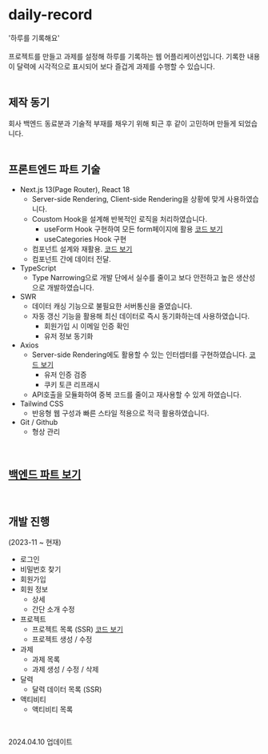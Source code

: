 # daily-record

'하루를 기록해요'
<br />
<br />
프로젝트를 만들고 과제를 설정해 하루를 기록하는 웹 어플리케이션입니다.
기록한 내용이 달력에 시각적으로 표시되어 보다 즐겁게 과제를 수행할 수 있습니다.
<br />
<br />

## 제작 동기

회사 백엔드 동료분과 기술적 부재를 채우기 위해 퇴근 후 같이 고민하며 만들게 되었습니다.
<br />
<br />

## 프론트엔드 파트 기술

- Next.js 13(Page Router), React 18
  - Server-side Rendering, Client-side Rendering을 상황에 맞게 사용하였습니다.
  - Coustom Hook을 설계해 반복적인 로직을 처리하였습니다.
    - useForm Hook 구현하여 모든 form페이지에 활용 [코드 보기](https://github.com/Yong-Taek-United/daily-record-front/blob/main/src/hooks/useForm.tsx)
    - useCategories Hook 구현
  - 컴포넌트 설계와 재활용. [코드 보기](https://github.com/Yong-Taek-United/daily-record-front/tree/main/src/components)
  - 컴포넌트 간에 데이터 전달.
- TypeScript
  - Type Narrowing으로 개발 단에서 실수를 줄이고 보다 안전하고 높은 생산성으로 개발하였습니다.
- SWR
  - 데이터 캐싱 기능으로 불필요한 서버통신을 줄였습니다.
  - 자동 갱신 기능을 활용해 최신 데이터로 즉시 동기화하는데 사용하였습니다.
    - 회원가입 시 이메일 인증 확인
    - 유저 정보 동기화
- Axios
  - Server-side Rendering에도 활용할 수 있는 인터셉터를 구현하였습니다. [코드 보기](https://github.com/Yong-Taek-United/daily-record-front/blob/main/src/api/authInterceptorWithSSR.ts)
    - 유저 인증 검증
    - 쿠키 토큰 리프래시
  - API호출을 모듈화하여 중복 코드를 줄이고 재사용할 수 있게 하였습니다.
- Tailwind CSS
  - 반응형 웹 구성과 빠른 스타일 적용으로 적극 활용하였습니다.
- Git / Github
  - 형상 관리

<br />

## [백엔드 파트 보기](https://github.com/Yong-Taek-United/daily-record-back)

<br />

## 개발 진행

(2023-11 ~ 현재)

- 로그인
- 비밀번호 찾기
- 회원가입
- 회원 정보
  - 상세
  - 간단 소개 수정
- 프로젝트
  - 프로젝트 목록 (SSR) [코드 보기](https://github.com/Yong-Taek-United/daily-record-front/blob/06183410fcf85c6568b4523444b06cfd4ac70891/src/pages/projects/dash-board.tsx#L72-L111)
  - 프로젝트 생성 / 수정
- 과제
  - 과제 목록
  - 과제 생성 / 수정 / 삭제
- 달력
  - 달력 데이터 목록 (SSR)
- 액티비티
  - 액티비티 목록

<br />

2024.04.10 업데이트
